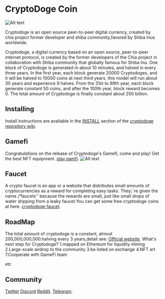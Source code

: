 # CryptoDoge Coin

![Alt text](https://cryptodoge.cc/assets/img/cryptodoge.png)


Cryptodoge is an open source peer-to-peer digital currency, created by chia project former developer and shiba community,favored by Shiba Inus worldwide.

Cryptodoge, a digital currency based on an open source, peer-to-peer internet protocol, is created by the former developers of the Chia project in collaboration with Shiba community that globally famous for Shiba Inu. One block of Cryptodoge is generated in about 10 minutes, and halved in every three years. In the first year, each block generate 20000 Cryptodoges, and it will be halved to 10000 coins at next third years, this model will run about 30 years and experience 9 halves. From the 31st to 99th year, each block generate constant 50 coins, and after the 100th year, block reward becomes 0. The total amount of Cryptodoge is finally constant about 200 billion.



## Installing

Install instructions are available in the
[INSTALL](https://github.com/CryptoDoge-Network/cryptodoge/wiki/INSTALL)
section of the
[cryptodoge repository wiki](https://github.com/CryptoDoge-Network/cryptodoge/wiki).


## Gamefi
Congratulations on the release of Cryptodoge's Gamefi, come and play! Get the best NFT equipment.
[play gamfi](https://gamefi.cryptodoge.cc).
![Alt text](https://gamefi.cryptodoge.cc/assets/img/bg0.jpg)



## Faucet
A crypto faucet is an app or a website that distributes small amounts of cryptocurrencies as a reward for completing easy tasks. They¡¯re given the name ¡°faucets'' because the rewards are small, just like small drops of water dripping from a leaky faucet.You can get some free cryptodoge coins at here.
[cryptodoge faucet](https://faucet.cryptodoge.cc/).

## RoadMap

The total amount of cryptodoge is a constant, almost 200,000,000,000.halving every 3 years,detail see:
[Official website](https://cryptodoge.cc).
What's next step for Cryptodoge? 
1.mapped on Ethereum for liquidity mining
2.Large-scale airdrop to the community
3.be listed on exchange
4.NFT art
7.Cooperate with GameFi team

etc

## Community

[Twitter](https://twitter.com/cryptodoge_coin)
[Discord](https://discord.com/invite/qK2x5zFUNx)
[Reddit](https://www.reddit.com/r/cryptodoge).
[Telegram](https://t.me/cryptodoge).
